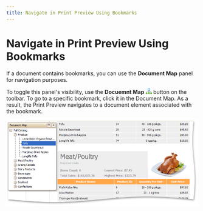 ```yaml
---
title: Navigate in Print Preview Using Bookmarks
---
```

# Navigate in Print Preview Using Bookmarks
If a document contains bookmarks, you can use the **Document Map** panel for navigation purposes.

To toggle this panel's visibility, use the **Docuemnt Map** ![previewButtonDocumentMap](../../../../images/img7434.png) button on the toolbar. To go to a specific bookmark, click it in the Document Map. As a result, the Print Preview navigates to a document element associated with the bookmark.

![previewDocumentMap](../../../../images/img7437.png)